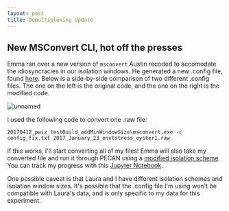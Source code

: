 ```yaml
---
layout: post
title: Demultiplexing Update
---
```


## New MSConvert CLI, hot off the presses

Emma ran over a new version of `msconvert` Austin recoded to accomodate the idiosyncracies in our isolation windows. He generated a new .config file, found [here](https://github.com/RobertsLab/project-oyster-oa/blob/master/analyses/DNR_MSConvert_20170412/config_fix_20170413.txt). Below is a side-by-side comparison of two different .config files. The one on the left is the original code, and the one on the right is the modified code. 

![unnamed](https://cloud.githubusercontent.com/assets/22335838/25025335/b70a5d36-2056-11e7-9232-4a4ac436e04f.png)

I used the following code to convert one .raw file:

```
20170412_pwiz_testBuild_addMinWindowSize\msconvert.exe -c config_fix.txt 2017_January_23_envtstress_oyster1.raw
```

If this works, I'll start converting all of my files! Emma will also take my converted file and run it through PECAN using a [modified isolation scheme](https://github.com/RobertsLab/project-oyster-oa/blob/master/analyses/DNR_MSConvert_20170412/2017_January_23_envtstress_oyster1_isoscheme.txt). You can track my progress with this [Jupyter Notebook](https://github.com/RobertsLab/project-oyster-oa/blob/master/notebooks/DNR/2017-04-12-Demultiplex-Raw-Files.ipynb).

One possible caveat is that Laura and I have different isolation schemes and isolation window sizes. It's possible that the .config file I'm using won't be compatible with Laura's data, and is only specific to my data for this experiment.
